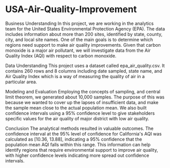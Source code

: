 # USA-Air-Quality-Improvement


Business Understanding
In this project, we are working in the analytics team for the United States Environmental Protection Agency (EPA). The data includes information about more than 200 sites, identified by state, county, city, and local site names. One of the main goals is to determine which regions need support to make air quality improvements. Given that carbon monoxide is a major air pollutant, we will investigate data from the Air Quality Index (AQI) with respect to carbon monoxide. 


Data Understanding
This project uses a dataset called epa_air_quality.csv. It contains 260 rows and 8 columns including date sampled, state name, and Air Quality Index which is a way of measuring the quality of air in a particular area.


Modeling and Evaluation
Employing the concepts of sampling, and central limit theorem, we generated about 10,000 samples. The purpose of this was because we wanted to cover up the lapses of insufficient data, and make the sample mean close to the actual population mean. We also built confidence intervals using a 95% confidence level to give stakeholders specific values for the air quality of major district with low air quality.


Conclusion
The analytical methods resulted in valuable outcomes. The confidence interval at the 95% level of confidence for California's AQI was calculated as [10.36, 13.88], indicating a 95% confidence that the population mean AQI falls within this range. This information can help identify regions that require environmental support to improve air quality, with higher confidence levels indicating more spread out confidence intervals. 
